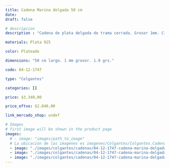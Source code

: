 ```yaml
---
title: Cadena Marina delgada 50 cm
date: 
draft: false

# descripcion
description : "Cadena de plata delgada de trama cerrada. Grosor 1mm. Cierre reasa. 1,9 grs."

materials: Plata 925

color: Plateado

dimensions: "50 cm largo. 1 mm grosor. 1.9 grs."

code: 04-12-1747

type: "Colgantes"

categories: []

price: $3.340,00

price_eftvo: $2.840,00

link_mercado_shop: undef

# Images
# first image will be shown in the product page
images:
  # - image: "images/path_to_image"
  # La ubicacion de las imagenes es imagenes/Colgantes/Colgantes.Cadenas/04-12-1747-cadena-marina-delgada-50-cm
  - image: "./images/colgantes/cadenas/04-12-1747-cadena-marina-delgada-50-cm_a.jpg"
  - image: "./images/colgantes/cadenas/04-12-1747-cadena-marina-delgada-50-cm_b.jpg"
  - image: "./images/colgantes/cadenas/04-12-1747-cadena-marina-delgada-50-cm_c.jpg"
---
```

